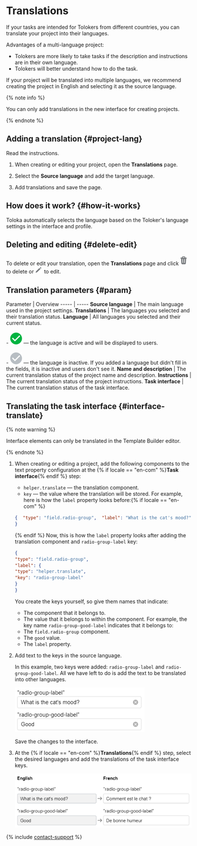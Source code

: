 # Translations

If your tasks are intended for Tolokers from different countries, you can translate your project into their languages.

Advantages of a multi-language project:

- Tolokers are more likely to take tasks if the description and instructions are in their own language.
- Tolokers will better understand how to do the task.

If your project will be translated into multiple languages, we recommend creating the project in English and selecting it as the source language.

{% note info %}

You can only add translations in the new interface for creating projects.

{% endnote %}


## Adding a translation {#project-lang}

Read the instructions.

1. When creating or editing your project, open the **Translations** page.

1. Select the **Source language** and add the target language.

1. Add translations and save the page.


## How does it work? {#how-it-works}

Toloka automatically selects the language based on the Toloker's language settings in the interface and profile.

## Deleting and editing {#delete-edit}

To delete or edit your translation, open the **Translations** page and click ![](../_images/other/project-delete-b.png) to delete or ![](../_images/other/project-edit-b.png) to edit.

## Translation parameters {#param}


Parameter
 | Overview
----- | -----
**Source language** | The main language used in the project settings.
**Translations** | The languages you selected and their translation status.
**Language** | All languages you selected and their current status.<br/><br/>- ![](../_images/other/project-active.png) — the language is active and will be displayed to users.<br/>    <br/>- ![](../_images/other/project-unactive.png) — the language is inactive. If you added a language but didn't fill in the fields, it is inactive and users don't see it.
**Name and description** | The current translation status of the project name and description.
**Instructions** | The current translation status of the project instructions.
**Task interface** | The current translation status of the task interface.


## Translating the task interface {#interface-translate}

{% note warning %}

Interface elements can only be translated in the Template Builder editor.

{% endnote %}


1. When creating or editing a project, add the following components to the text property configuration at the {% if locale == "en-com" %}**Task interface**{% endif %} step:
    - `helper.translate` — the translation component.
    - `key` — the value where the translation will be stored.
    For example, here is how the `label` property looks before:{% if locale == "en-com" %}
    ```json
    {  "type": "field.radio-group",  "label": "What is the cat's mood?"
    }
    ```
    {% endif %}
    Now, this is how the `label` property looks after adding the translation component and `radio-group-label` key:

    ```json
    {
    "type": "field.radio-group",
    "label": {
    "type": "helper.translate",
    "key": "radio-group-label"
    }
    }
    ```
    You create the keys yourself, so give them names that indicate:
    - The component that it belongs to.
    - The value that it belongs to within the component.
    For example, the key name `radio-group-good-label` indicates that it belongs to:
    - The `field.radio-group` component.
    - The `good` value.
    - The `label` property.

1. Add text to the keys in the source language.

    In this example, two keys were added: `radio-group-label` and `radio-group-good-label`. All we have left to do is add the text to be translated into other languages.

    ![](../_images/keys-sources.png)

    Save the changes to the interface.

1. At the {% if locale == "en-com" %}**Translations**{% endif %} step, select the desired languages and add the translations of the task interface keys.

    ![](../_images/keys-translated.png)



{% include [contact-support](../_includes/contact-support-help.md) %}
